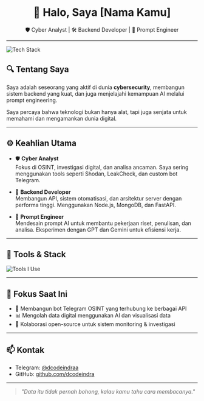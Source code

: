<h1 align="center">👋 Halo, Saya [Nama Kamu]</h1>
<p align="center">🛡️ Cyber Analyst | 🛠️ Backend Developer | 🧠 Prompt Engineer</p>

---

<img src="https://skillicons.dev/icons?i=linux,nodejs,python,mongodb,bash,git,docker" alt="Tech Stack" align="center" />

## 🔍 Tentang Saya

Saya adalah seseorang yang aktif di dunia **cybersecurity**, membangun sistem backend yang kuat, dan juga menjelajahi kemampuan AI melalui prompt engineering.

Saya percaya bahwa teknologi bukan hanya alat, tapi juga senjata untuk memahami dan mengamankan dunia digital.

---

## ⚙️ Keahlian Utama

- 🛡️ **Cyber Analyst**  
  Fokus di OSINT, investigasi digital, dan analisa ancaman. Saya sering menggunakan tools seperti Shodan, LeakCheck, dan custom bot Telegram.

- 🧩 **Backend Developer**  
  Membangun API, sistem otomatisasi, dan arsitektur server dengan performa tinggi. Menggunakan Node.js, MongoDB, dan FastAPI.

- 🤖 **Prompt Engineer**  
  Mendesain prompt AI untuk membantu pekerjaan riset, penulisan, dan analisa. Eksperimen dengan GPT dan Gemini untuk efisiensi kerja.

---

## 🧰 Tools & Stack

<img src="https://skillicons.dev/icons?i=nodejs,express,python,mongodb,bash,nginx,linux,vscode,github,postman" alt="Tools I Use" />

---

## 📌 Fokus Saat Ini

- 🔧 Membangun bot Telegram OSINT yang terhubung ke berbagai API
- 📊 Mengolah data digital menggunakan AI dan visualisasi data
- 🤝 Kolaborasi open-source untuk sistem monitoring & investigasi

---

## 📫 Kontak

- Telegram: [@dcodeindraa](https://t.me/dcodeindra)
- GitHub: [github.com/dcodeindra](https://github.com/dcodeindra)

---

> _"Data itu tidak pernah bohong, kalau kamu tahu cara membacanya."_
